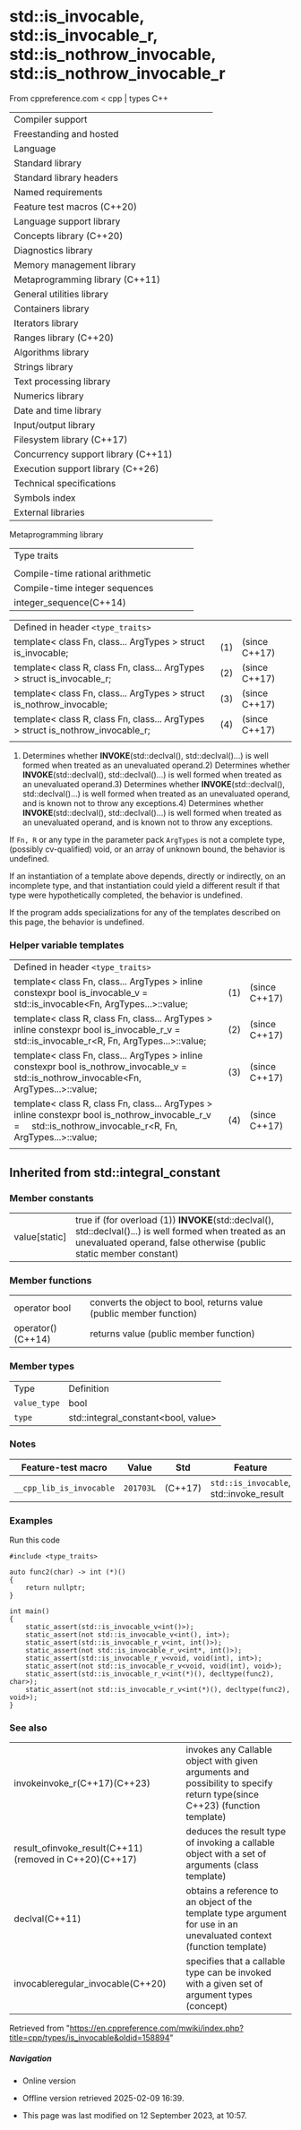 # std::is_invocable, std::is_invocable_r, std::is_nothrow_invocable, std::is_nothrow_invocable_r

From cppreference.com
< cpp‎ | types
C++

|  |  |  |  |  |
| --- | --- | --- | --- | --- |
| Compiler support | | | | |
| Freestanding and hosted | | | | |
| Language | | | | |
| Standard library | | | | |
| Standard library headers | | | | |
| Named requirements | | | | |
| Feature test macros (C++20) | | | | |
| Language support library | | | | |
| Concepts library (C++20) | | | | |
| Diagnostics library | | | | |
| Memory management library | | | | |
| Metaprogramming library (C++11) | | | | |
| General utilities library | | | | |
| Containers library | | | | |
| Iterators library | | | | |
| Ranges library (C++20) | | | | |
| Algorithms library | | | | |
| Strings library | | | | |
| Text processing library | | | | |
| Numerics library | | | | |
| Date and time library | | | | |
| Input/output library | | | | |
| Filesystem library (C++17) | | | | |
| Concurrency support library (C++11) | | | | |
| Execution support library (C++26) | | | | |
| Technical specifications | | | | |
| Symbols index | | | | |
| External libraries | | | | |

Metaprogramming library

|  |  |  |  |  |
| --- | --- | --- | --- | --- |
| Type traits | | | | |
| |  |  |  |  |  | | --- | --- | --- | --- | --- | | Type categories | | | | | | is_void(C++11) | | | | | | is_null_pointer(C++11)(DR\*) | | | | | | |  |  |  |  |  | | --- | --- | --- | --- | --- | | is_array(C++11) | | | | | | is_pointer(C++11) | | | | | | is_enum(C++11) | | | | | | is_union(C++11) | | | | | | is_class(C++11) | | | | | | is_function(C++11) | | | | | | is_reference(C++11) | | | | | | |  |  |  |  |  | | --- | --- | --- | --- | --- | | is_object(C++11) | | | | | | is_scalar(C++11) | | | | | | is_compound(C++11) | | | | | | is_integral(C++11) | | | | | | is_floating_point(C++11) | | | | | | is_fundamental(C++11) | | | | | | is_arithmetic(C++11) | | | | | | | is_lvalue_reference(C++11) | | | | | | is_rvalue_reference(C++11) | | | | | | is_member_pointer(C++11) | | | | | | is_member_object_pointer(C++11) | | | | | | is_member_function_pointer(C++11) | | | | | | Type properties | | | | | | is_const(C++11) | | | | | | is_volatile(C++11) | | | | | | is_empty(C++11) | | | | | | is_polymorphic(C++11) | | | | | | is_final(C++14) | | | | | | is_abstract(C++11) | | | | | | is_aggregate(C++17) | | | | | | is_implicit_lifetime(C++23) | | | | | | is_trivial(C++11)(deprecated in C++26) | | | | | | is_trivially_copyable(C++11) | | | | | | is_standard_layout(C++11) | | | | | | is_literal_type(C++11)(until C++20\*) | | | | | | is_pod(C++11)(deprecated in C++20) | | | | | | is_signed(C++11) | | | | | | is_unsigned(C++11) | | | | | | is_bounded_array(C++20) | | | | | | is_unbounded_array(C++20) | | | | | | is_scoped_enum(C++23) | | | | | | has_unique_object_representations(C++17) | | | | | | Type trait constants | | | | | | integral_constantbool_constanttrue_typefalse_type(C++11)(C++17)(C++11)(C++11) | | | | | | Metafunctions | | | | | | conjunction(C++17) | | | | | | disjunction(C++17) | | | | | | negation(C++17) | | | | | | |  |  |  |  |  | | --- | --- | --- | --- | --- | | Supported operations | | | | | | |  |  |  |  |  | | --- | --- | --- | --- | --- | | is_constructibleis_trivially_constructibleis_nothrow_constructible(C++11)(C++11)(C++11) | | | | | | is_default_constructibleis_trivially_default_constructibleis_nothrow_default_constructible(C++11)(C++11)(C++11) | | | | | | is_copy_constructibleis_trivially_copy_constructibleis_nothrow_copy_constructible(C++11)(C++11)(C++11) | | | | | | is_move_constructibleis_trivially_move_constructibleis_nothrow_move_constructible(C++11)(C++11)(C++11) | | | | | | is_assignableis_trivially_assignableis_nothrow_assignable(C++11)(C++11)(C++11) | | | | | | |  |  |  |  |  | | --- | --- | --- | --- | --- | | is_copy_assignableis_trivially_copy_assignableis_nothrow_copy_assignable(C++11)(C++11)(C++11) | | | | | | is_move_assignableis_trivially_move_assignableis_nothrow_move_assignable(C++11)(C++11)(C++11) | | | | | | is_destructibleis_trivially_destructibleis_nothrow_destructible(C++11)(C++11)(C++11) | | | | | | has_virtual_destructor(C++11) | | | | | | is_swappable_withis_swappableis_nothrow_swappable_withis_nothrow_swappable(C++17)(C++17)(C++17)(C++17) | | | | | |  | | | | | | | Relationships and property queries | | | | | | |  |  |  |  |  | | --- | --- | --- | --- | --- | | is_same(C++11) | | | | | | is_convertibleis_nothrow_convertible(C++11)(C++20) | | | | | | is_layout_compatible(C++20) | | | | | | is_pointer_interconvertible_base_of(C++20) | | | | | | is_pointer_interconvertible_with_class(C++20) | | | | | | is_corresponding_member(C++20) | | | | | | reference_constructs_from_temporary(C++23) | | | | | | reference_converts_from_temporary(C++23) | | | | | | |  |  |  |  |  | | --- | --- | --- | --- | --- | | is_base_of(C++11) | | | | | | is_virtual_base_of(C++26) | | | | | | alignment_of(C++11) | | | | | | rank(C++11) | | | | | | extent(C++11) | | | | | | ****is_invocableis_invocable_ris_nothrow_invocableis_nothrow_invocable_r****(C++17)(C++17)(C++17)(C++17) | | | | | | | Type modifications | | | | | | |  |  |  |  |  | | --- | --- | --- | --- | --- | | remove_cvremove_constremove_volatile(C++11)(C++11)(C++11) | | | | | | add_cvadd_constadd_volatile(C++11)(C++11)(C++11) | | | | | | make_signed(C++11) | | | | | | make_unsigned(C++11) | | | | | | |  |  |  |  |  | | --- | --- | --- | --- | --- | | remove_reference(C++11) | | | | | | add_lvalue_referenceadd_rvalue_reference(C++11)(C++11) | | | | | | remove_pointer(C++11) | | | | | | add_pointer(C++11) | | | | | | remove_extent(C++11) | | | | | | remove_all_extents(C++11) | | | | | |  | | | | | | | Type transformations | | | | | | |  |  |  |  |  | | --- | --- | --- | --- | --- | | aligned_storage(C++11)(deprecated in C++23) | | | | | | aligned_union(C++11)(deprecated in C++23) | | | | | | decay(C++11) | | | | | | remove_cvref(C++20) | | | | | | result_ofinvoke_result(C++11)(until C++20\*)(C++17) | | | | | |  | | | | | | |  |  |  |  |  | | --- | --- | --- | --- | --- | | conditional(C++11) | | | | | | common_type(C++11) | | | | | | common_reference(C++20) | | | | | | underlying_type(C++11) | | | | | | type_identity(C++20) | | | | | | enable_if(C++11) | | | | | | void_t(C++17) | | | | | | |
| Compile-time rational arithmetic | | | | |
| Compile-time integer sequences | | | | |
| integer_sequence(C++14) | | | | |

|  |  |  |
| --- | --- | --- |
| Defined in header `<type_traits>` |  |  |
| template< class Fn, class... ArgTypes >  struct is_invocable; | (1) | (since C++17) |
| template< class R, class Fn, class... ArgTypes >  struct is_invocable_r; | (2) | (since C++17) |
| template< class Fn, class... ArgTypes >  struct is_nothrow_invocable; | (3) | (since C++17) |
| template< class R, class Fn, class... ArgTypes >  struct is_nothrow_invocable_r; | (4) | (since C++17) |
|  |  |  |

1) Determines whether **INVOKE**(std::declval<Fn>(), std::declval<ArgTypes>()...) is well formed when treated as an unevaluated operand.2) Determines whether **INVOKE<R>**(std::declval<Fn>(), std::declval<ArgTypes>()...) is well formed when treated as an unevaluated operand.3) Determines whether **INVOKE**(std::declval<Fn>(), std::declval<ArgTypes>()...) is well formed when treated as an unevaluated operand, and is known not to throw any exceptions.4) Determines whether **INVOKE<R>**(std::declval<Fn>(), std::declval<ArgTypes>()...) is well formed when treated as an unevaluated operand, and is known not to throw any exceptions.

If `Fn, R` or any type in the parameter pack `ArgTypes` is not a complete type, (possibly cv-qualified) void, or an array of unknown bound, the behavior is undefined.

If an instantiation of a template above depends, directly or indirectly, on an incomplete type, and that instantiation could yield a different result if that type were hypothetically completed, the behavior is undefined.

If the program adds specializations for any of the templates described on this page, the behavior is undefined.

### Helper variable templates

|  |  |  |
| --- | --- | --- |
| Defined in header `<type_traits>` |  |  |
| template< class Fn, class... ArgTypes >  inline constexpr bool is_invocable_v =     std::is_invocable<Fn, ArgTypes...>::value; | (1) | (since C++17) |
| template< class R, class Fn, class... ArgTypes >  inline constexpr bool is_invocable_r_v =     std::is_invocable_r<R, Fn, ArgTypes...>::value; | (2) | (since C++17) |
| template< class Fn, class... ArgTypes >  inline constexpr bool is_nothrow_invocable_v =     std::is_nothrow_invocable<Fn, ArgTypes...>::value; | (3) | (since C++17) |
| template< class R, class Fn, class... ArgTypes >  inline constexpr bool is_nothrow_invocable_r_v =     std::is_nothrow_invocable_r<R, Fn, ArgTypes...>::value; | (4) | (since C++17) |
|  |  |  |

## Inherited from std::integral_constant

### Member constants

|  |  |
| --- | --- |
| value[static] | true if (for overload (1)) **INVOKE**(std::declval<Fn>(), std::declval<ArgTypes>()...) is well formed when treated as an unevaluated operand, false otherwise   (public static member constant) |

### Member functions

|  |  |
| --- | --- |
| operator bool | converts the object to bool, returns value   (public member function) |
| operator()(C++14) | returns value   (public member function) |

### Member types

|  |  |
| --- | --- |
| Type | Definition |
| `value_type` | bool |
| `type` | std::integral_constant<bool, value> |

### Notes

| Feature-test macro | Value | Std | Feature |
| --- | --- | --- | --- |
| `__cpp_lib_is_invocable` | `201703L` | (C++17) | `std::is_invocable`, std::invoke_result |

### Examples

Run this code

```
#include <type_traits>
 
auto func2(char) -> int (*)()
{
    return nullptr;
}
 
int main()
{
    static_assert(std::is_invocable_v<int()>);
    static_assert(not std::is_invocable_v<int(), int>);
    static_assert(std::is_invocable_r_v<int, int()>);
    static_assert(not std::is_invocable_r_v<int*, int()>);
    static_assert(std::is_invocable_r_v<void, void(int), int>);
    static_assert(not std::is_invocable_r_v<void, void(int), void>);
    static_assert(std::is_invocable_r_v<int(*)(), decltype(func2), char>);
    static_assert(not std::is_invocable_r_v<int(*)(), decltype(func2), void>);
}

```

### See also

|  |  |
| --- | --- |
| invokeinvoke_r(C++17)(C++23) | invokes any Callable object with given arguments and possibility to specify return type(since C++23)   (function template) |
| result_ofinvoke_result(C++11)(removed in C++20)(C++17) | deduces the result type of invoking a callable object with a set of arguments   (class template) |
| declval(C++11) | obtains a reference to an object of the template type argument for use in an unevaluated context   (function template) |
| invocableregular_invocable(C++20) | specifies that a callable type can be invoked with a given set of argument types   (concept) |

Retrieved from "<https://en.cppreference.com/mwiki/index.php?title=cpp/types/is_invocable&oldid=158894>"

##### Navigation

- Online version
- Offline version retrieved 2025-02-09 16:39.

- This page was last modified on 12 September 2023, at 10:57.